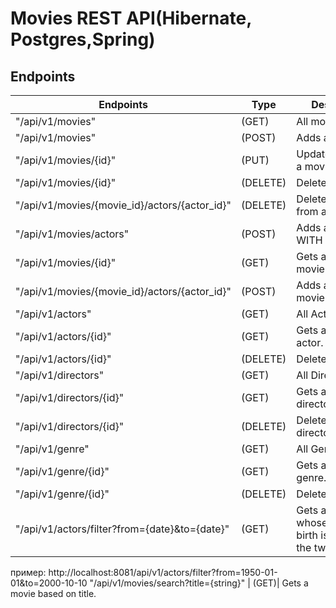 # Movies REST API(Hibernate, Postgres,Spring)

## Endpoints
Endpoints     | Type          | Description
------------- | ------------- | -------------
"/api/v1/movies"                           | (GET) | All movies
"/api/v1/movies"                           | (POST) | Adds a movies
"/api/v1/movies/{id}"                    | (PUT) | Updates/Replaces a movie
"/api/v1/movies/{id}"      | (DELETE)| Deletes a movie.
"/api/v1/movies/{movie_id}/actors/{actor_id}"      | (DELETE)| Deletes an actor from a movie.
"/api/v1/movies/actors"                    | (POST) | Adds a new movie WITH actors.
"/api/v1/movies/{id}"                | (GET)| Gets a specific movie
"/api/v1/movies/{movie_id}/actors/{actor_id}"      | (POST)| Adds an actor to a movie
"/api/v1/actors"       | (GET)| All Actors
"/api/v1/actors/{id}" | (GET)| Gets a specific actor.
"/api/v1/actors/{id}" | (DELETE)| Deletes an actor.
"/api/v1/directors"       | (GET)| All Directors
"/api/v1/directors/{id}" | (GET)| Gets a specific director.
"/api/v1/directors/{id}" | (DELETE)| Deletes an director.
"/api/v1/genre"       | (GET)| All Genre
"/api/v1/genre/{id}" | (GET)| Gets a specific genre.
"/api/v1/genre/{id}" | (DELETE)| Deletes an genre.
"/api/v1/actors/filter?from={date}&to={date}" | (GET)|  Gets an actor whose date of birth is between the two dates.
пример: http://localhost:8081/api/v1/actors/filter?from=1950-01-01&to=2000-10-10
"/api/v1/movies/search?title={string}" | (GET)|  Gets a movie based on title.



